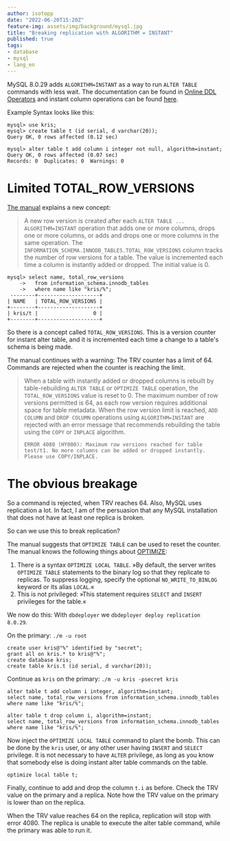 ```yaml
---
author: isotopp
date: "2022-06-20T15:20Z"
feature-img: assets/img/background/mysql.jpg
title: "Breaking replication with ALGORITHM = INSTANT"
published: true
tags:
- database
- mysql
- lang_en
---
```


MySQL 8.0.29 adds `ALGORITHM=INSTANT` as a way to run `ALTER TABLE` commands with less wait.
The documentation can be found in [Online DDL Operators](https://dev.mysql.com/doc/refman/8.0/en/innodb-online-ddl-operations.html) and instant column operations can be found [here](https://dev.mysql.com/doc/refman/8.0/en/innodb-online-ddl-operations.html#online-ddl-column-operations).

Example Syntax looks like this:

```mysql
mysql> use kris;
mysql> create table t (id serial, d varchar(20));
Query OK, 0 rows affected (0.12 sec)

mysql> alter table t add column i integer not null, algorithm=instant;
Query OK, 0 rows affected (0.07 sec)
Records: 0  Duplicates: 0  Warnings: 0
```

# Limited TOTAL_ROW_VERSIONS

[The manual](https://dev.mysql.com/doc/refman/8.0/en/innodb-online-ddl-operations.html) explains a new concept: 

> A new row version is created after each `ALTER TABLE ... ALGORITHM=INSTANT` operation that adds one or more columns, drops one or more columns, or adds and drops one or more columns in the same operation.
> The `INFORMATION_SCHEMA.INNODB_TABLES.TOTAL_ROW_VERSIONS` column tracks the number of row versions for a table.
> The value is incremented each time a column is instantly added or dropped. 
> The initial value is 0.

```mysql
mysql> select name, total_row_versions
    ->   from information_schema.innodb_tables 
    ->   where name like "kris/%";
 --------+--------------------+
| NAME   | TOTAL_ROW_VERSIONS |
+--------+--------------------+
| kris/t |                  0 |
+--------+--------------------+
```

So there is a concept called `TOTAL_ROW_VERSIONS`.
This is a version counter for instant alter table, and it is incremented each time a change to a table's schema is being made.

The manual continues with a warning:
The TRV counter has a limit of 64.
Commands are rejected when the counter is reaching the limit.

> When a table with instantly added or dropped columns is rebuilt by table-rebuilding `ALTER TABLE` or `OPTIMIZE TABLE` operation, the `TOTAL_ROW_VERSIONS` value is reset to 0.
> The maximum number of row versions permitted is 64, as each row version requires additional space for table metadata.
> When the row version limit is reached, `ADD COLUMN` and `DROP COLUMN` operations using `ALGORITHM=INSTANT` are rejected with an error message that recommends rebuilding the table using the `COPY` or `INPLACE` algorithm.
>
> `ERROR 4080 (HY000): Maximum row versions reached for table test/t1. No more columns can be added or dropped instantly. Please use COPY/INPLACE.`

# The obvious breakage

So a command is rejected, when TRV reaches 64.
Also, MySQL uses replication a lot.
In fact, I am of the persuasion that any MySQL installation that does not have at least one replica is broken.

So can we use this to break replication?

The manual suggests that `OPTIMIZE TABLE` can be used to reset the counter.
The manual knows the following things about [OPTIMIZE](https://dev.mysql.com/doc/refman/8.0/en/optimize-table.html):

1. There is a syntax `OPTIMIZE LOCAL TABLE`.
   »By default, the server writes `OPTIMIZE TABLE` statements to the binary log so that they replicate to replicas.
   To suppress logging, specify the optional `NO_WRITE_TO_BINLOG` keyword or its alias `LOCAL`.«
2. This is not privileged: »This statement requires `SELECT` and `INSERT` privileges for the table.«

We now do this: With `dbdeployer` we `dbdeployer deploy replication 8.0.29`.

On the primary: `./m -u root`

```mysql
create user kris@"%" identified by "secret";
grant all on kris.* to kris@"%";
create database kris;
create table kris.t (id serial, d varchar(20));
```

Continue as `kris` on the primary: `./m -u kris -psecret kris`

```mysql
alter table t add column i integer, algorithm=instant;
select name, total_row_versions from information_schema.innodb_tables where name like "kris/%";

alter table t drop column i, algorithm=instant;
select name, total_row_versions from information_schema.innodb_tables where name like "kris/%";
```

Now inject the `OPTIMIZE LOCAL TABLE` command to plant the bomb.
This can be done by the `kris` user, or any other user having `INSERT` and `SELECT` privilege.
It is not necessary to have `ALTER` privilege, as long as you know that somebody else is doing instant alter table commands on the table.

```mysql
optimize local table t;
```

Finally, continue to add and drop the column `t.i` as before. 
Check the TRV value on the primary and a replica.
Note how the TRV value on the primary is lower than on the replica.

When the TRV value reaches 64 on the replica, replication will stop with error 4080.
The replica is unable to execute the alter table command, while the primary was able to run it.
